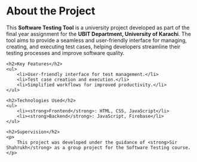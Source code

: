 <!DOCTYPE html>
<html lang="en">
<head>
    <meta charset="UTF-8">
    <meta name="viewport" content="width=device-width, initial-scale=1.0">
    <title>About - Software Testing Tool</title>
</head>
<body>
    <h1>About the Project</h1>
    <p>
        This <strong>Software Testing Tool</strong> is a university project developed as part of the final year assignment 
        for the <strong>UBIT Department, University of Karachi</strong>. The tool aims to provide a seamless and user-friendly 
        interface for managing, creating, and executing test cases, helping developers streamline their testing processes 
        and improve software quality.
    </p>

    <h2>Key Features</h2>
    <ul>
        <li>User-friendly interface for test management.</li>
        <li>Test case creation and execution.</li>
        <li>Simplified workflows for improved productivity.</li>
    </ul>

    <h2>Technologies Used</h2>
    <ul>
        <li><strong>Frontend</strong>: HTML, CSS, JavaScript</li>
        <li><strong>Backend</strong>: JavaScript, Firebase</li>
    </ul>

    <h2>Supervision</h2>
    <p>
        This project was developed under the guidance of <strong>Sir Shahrukh</strong> as a group project for the Software Testing course.
    </p>
</body>
</html>

